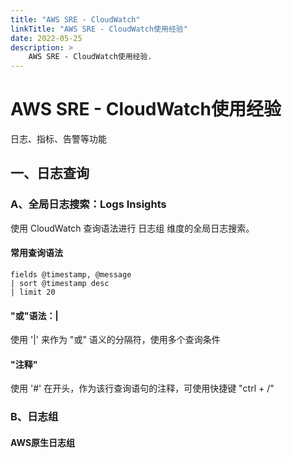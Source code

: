 ```yaml
---
title: "AWS SRE - CloudWatch"
linkTitle: "AWS SRE - CloudWatch使用经验"
date: 2022-05-25
description: >
    AWS SRE - CloudWatch使用经验.
---
```


# AWS SRE - CloudWatch使用经验

日志、指标、告警等功能

## 一、日志查询

### A、全局日志搜索：Logs Insights

使用 CloudWatch 查询语法进行 日志组 维度的全局日志搜索。

#### 常用查询语法

```
fields @timestamp, @message
| sort @timestamp desc
| limit 20
```

#### "或"语法：|

使用 '|' 来作为 "或" 语义的分隔符，使用多个查询条件

#### "注释"

使用 '#' 在开头，作为该行查询语句的注释，可使用快捷键 "ctrl + /"

### B、日志组

#### AWS原生日志组


